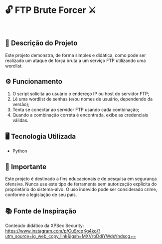 # 🔓 FTP Brute Forcer ⚔️

<br>

## 📃 Descrição do Projeto
Este projeto demonstra, de forma simples e didática, como pode ser realizado um ataque de força bruta a um serviço FTP utilizando uma wordlist.


## ⚙️ Funcionamento
1.	O script solicita ao usuário o endereço IP ou host do servidor FTP;
2.	Lê uma wordlist de senhas (e/ou nomes de usuário, dependendo da versão);
3.	Tenta se conectar ao servidor FTP usando cada combinação;
4.	Quando a combinação correta é encontrada, exibe as credenciais válidas.

## 🖥️ Tecnologia Utilizada
*	Python


## 📌 Importante
Este projeto é destinado a fins educacionais e de pesquisa em segurança ofensiva.
Nunca use este tipo de ferramenta sem autorização explícita do proprietário do sistema-alvo.
O uso indevido pode ser considerado crime, conforme a legislação de seu país.


## 📚 Fonte de Inspiração
Conteúdo didático da XPSec Security: https://www.instagram.com/p/CuSrcqKg4ko/?utm_source=ig_web_copy_link&igsh=MXVrbDdiYWdsYndscg==

